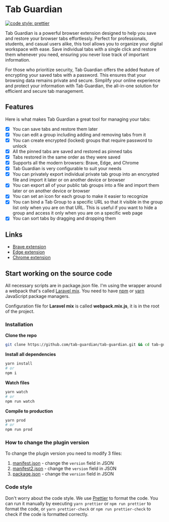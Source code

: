 # Tab Guardian
[![code style: prettier](https://img.shields.io/badge/code_style-prettier-ff69b4.svg?style=flat-square)](https://github.com/prettier/prettier)

Tab Guardian is a powerful browser extension designed to help you save and restore your browser tabs effortlessly. Perfect for professionals, students, and casual users alike, this tool allows you to organize your digital workspace with ease. Save individual tabs with a single click and restore them whenever you need, ensuring you never lose track of important information.

For those who prioritize security, Tab Guardian offers the added feature of encrypting your saved tabs with a password. This ensures that your browsing data remains private and secure. Simplify your online experience and protect your information with Tab Guardian, the all-in-one solution for efficient and secure tab management.

## Features
Here is what makes Tab Guardian a great tool for managing your tabs:

- [x] You can save tabs and restore them later
- [x] You can edit a group including adding and removing tabs from it
- [x] You can create encrypted (locked) groups that require password to unlock
- [x] All the pinned tabs are saved and restored as pinned tabs
- [x] Tabs restored in the same order as they were saved
- [x] Supports all the modern browsers: Brave, Edge, and Chrome
- [x] Tab Guardian is very configurable to suit your needs
- [x] You can privately export individual private tab group into an encrypted file and import it later or on another device or browser
- [x] You can export all of your public tab groups into a file and import them later or on another device or browser
- [x] You can set an icon for each group to make it easier to recognize
- [x] You can bind a Tab Group to a specific URL so that it visible in the group list only when you are on that URL. This is useful if you want to hide a group and access it only when you are on a specific web page
- [x] You can sort tabs by dragging and dropping them

## Links

- [Brave extension](https://chrome.google.com/webstore/detail/tab-guardian/fceclmihdanbepiogjoeiolnpkalcjpe)
- [Edge extension](https://chrome.google.com/webstore/detail/tab-guardian/fceclmihdanbepiogjoeiolnpkalcjpe)
- [Chrome extension](https://chrome.google.com/webstore/detail/tab-guardian/fceclmihdanbepiogjoeiolnpkalcjpe)

## Start working on the source code

All necessary scripts are in package.json file. I'm using the wrapper around a webpack that's called [Laravel mix](https://laravel-mix.com/). You need to have [npm](https://www.npmjs.com/) or [yarn](https://yarnpkg.com/lang/en/) JavaScript package managers.

Configuration file for __Laravel mix__ is called __webpack.mix.js__, it is in the root of the project.

### Installation

**Clone the repo**
```bash
git clone https://github.com/tab-guardian/tab-guardian.git && cd tab-guardian
```

**Install all dependencies**
```bash
yarn install
# or
npm i
```

**Watch files**
```bash
yarn watch
# or
npm run watch
```

**Compile to production**
```bash
yarn prod
# or
npm run prod
```

### How to change the plugin version

To change the plugin version you need to modify 3 files:

1. [manifest.json](extension/manifest.json) - change the `version` field in JSON
2. [manifest2.json](extension/manifest2.json) - change the `version` field in JSON
3. [package.json](package.json) - change the `version` field in JSON

### Code style

Don't worry about the code style. We use [Prettier](https://prettier.io/) to format the code. You can run it manually by executing `yarn prettier` or `npm run prettier` to format the code, or `yarn prettier-check` or `npm run prettier-check` to check if the code is formatted correctly.